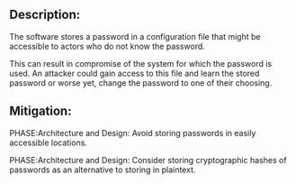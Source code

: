 ## Description:

The software stores a password in a configuration file that might be accessible to actors who do not know the password.

This can result in compromise of the system for which the password is used. An attacker could gain access to this file and learn the stored password or worse yet, change the password to one of their choosing.

## Mitigation:


PHASE:Architecture and Design:
Avoid storing passwords in easily accessible locations.

PHASE:Architecture and Design:
Consider storing cryptographic hashes of passwords as an alternative to storing in plaintext.

